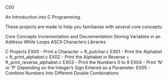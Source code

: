 C00

An Introduction into C Programming.


These projects are made to help you familiarise with several core concepts:

Core Concepts
Incrementation and Decrementation
Storing Variables in an Address
While Loops
ASCII Characters
Libraries


C Projects
EX00 - Print a Character      =     ft_putchar.c
EX01 - Print the Alphabet     =     ft_print_alphabet.c
EX02 - Print the Alphabet in Reverse              =     ft_print_reverse_alphabet.c
EX03 - Print the Numbers 0 to 9
EX04 - Print ’N’ or ’P’ Depending on the Integer’s Sign Entered as a Parameter.
EX05 - Combine Numbers Into Different Double Combinations
